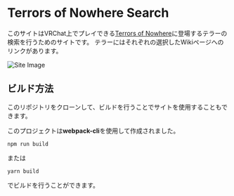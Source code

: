 # Terrors of Nowhere Search

このサイトはVRChat上でプレイできる[Terrors of Nowhere](https://vrchat.com/home/world/wrld_a61cdabe-1218-4287-9ffc-2a4d1414e5bd)に登場するテラーの検索を行うためのサイトです。
テラーにはそれぞれの選択したWikiページへのリンクがあります。

![Site Image](https://pbs.twimg.com/media/GQ64JbraQAIICob?format=png&name=large)

## ビルド方法

このリポジトリをクローンして、ビルドを行うことでサイトを使用することもできます。

このプロジェクトは**webpack-cli**を使用して作成されました。

```console
npm run build
```

または

```console
yarn build
```

でビルドを行うことができます。
